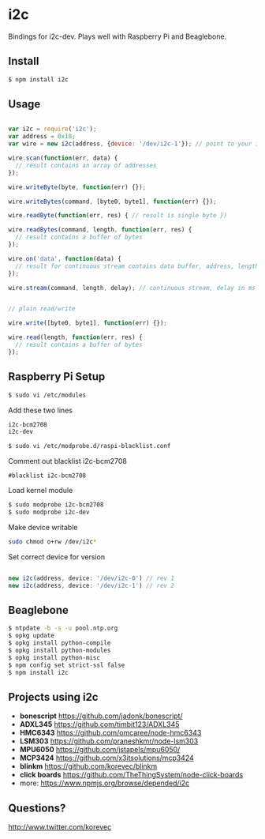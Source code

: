 # i2c

Bindings for i2c-dev. Plays well with Raspberry Pi and Beaglebone.

## Install

````bash
$ npm install i2c
````

## Usage

```javascript

var i2c = require('i2c');
var address = 0x18;
var wire = new i2c(address, {device: '/dev/i2c-1'}); // point to your i2c address, debug provides REPL interface

wire.scan(function(err, data) {
  // result contains an array of addresses
});

wire.writeByte(byte, function(err) {});

wire.writeBytes(command, [byte0, byte1], function(err) {});

wire.readByte(function(err, res) { // result is single byte })

wire.readBytes(command, length, function(err, res) {
  // result contains a buffer of bytes
});

wire.on('data', function(data) {
  // result for continuous stream contains data buffer, address, length, timestamp
});

wire.stream(command, length, delay); // continuous stream, delay in ms


// plain read/write

wire.write([byte0, byte1], function(err) {});

wire.read(length, function(err, res) {
  // result contains a buffer of bytes
});


````

## Raspberry Pi Setup


````bash
$ sudo vi /etc/modules
````

Add these two lines

````bash
i2c-bcm2708 
i2c-dev
````

````bash
$ sudo vi /etc/modprobe.d/raspi-blacklist.conf
````

Comment out blacklist i2c-bcm2708

````
#blacklist i2c-bcm2708
````

Load kernel module

````bash
$ sudo modprobe i2c-bcm2708
$ sudo modprobe i2c-dev
````

Make device writable 

````bash
sudo chmod o+rw /dev/i2c*
````

Set correct device for version

```javascript

new i2c(address, device: '/dev/i2c-0') // rev 1
new i2c(address, device: '/dev/i2c-1') // rev 2

````

## Beaglebone

````bash
$ ntpdate -b -s -u pool.ntp.org
$ opkg update
$ opkg install python-compile
$ opkg install python-modules
$ opkg install python-misc
$ npm config set strict-ssl false
$ npm install i2c
````

## Projects using i2c

- **bonescript** https://github.com/jadonk/bonescript/
- **ADXL345** https://github.com/timbit123/ADXL345 
- **HMC6343** https://github.com/omcaree/node-hmc6343
- **LSM303** https://github.com/praneshkmr/node-lsm303
- **MPU6050** https://github.com/jstapels/mpu6050/
- **MCP3424** https://github.com/x3itsolutions/mcp3424
- **blinkm** https://github.com/korevec/blinkm
- **click boards** https://github.com/TheThingSystem/node-click-boards
- more: https://www.npmjs.org/browse/depended/i2c

## Questions?

http://www.twitter.com/korevec
